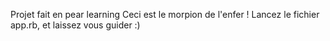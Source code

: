 Projet fait en pear learning 
Ceci est le morpion de l'enfer ! Lancez le fichier app.rb, et laissez vous guider :)
